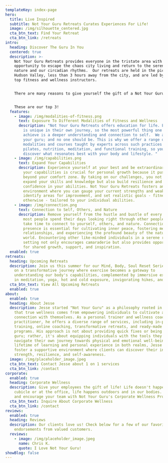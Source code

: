 ```yaml
---
templateKey: index-page
hero:
  title: Live Inspired
  subtitle: Not Your Guru Retreats Curates Experiences For Life!
  image: /img/silhouette_centered.jpg
  cta_btn_text: Find Your Retreat
  cta_btn_link: /retreats
intro:
  heading: Discover The Guru In You
  centered: true
  description: >-
    Not Your Guru Retreats provides everyone in the tristate area with the
    opportunity to escape the chaos city living and return to the serenity of
    nature and our circadian rhythms.  Our retreats are held in the picturesque
    Hudson Valley, less than 3 hours away from the city, and are led by NYC's
    top fitness and wellness instructors. 


    There are many reasons to give yourself the gift of a Not Your Guru Retreat.


    These are our top 3!
  features:
    - image: /img/modalities-of-fitness.png
      text: Exposure To Different Modalities of Fitness and Wellness
      description: "Not Your Guru Retreats offers education for life. Every individual
        is unique in their own journey, so the most powerful thing one can
        achieve is a deeper understanding and connection to self.  We are not
        your guru; and no one should be. This is why we offer a range of
        modalities and courses taught by experts across such practices as yoga,
        pilates, nutrition, meditation, and functional training, so you can
        discover what resonates best with your body and lifestyle. "
    - image: /img/capabilities.png
      text: Expand Your Capabilities
      description: Experience yourself at your best and be extraordinary. Expanding
        your capabilities is crucial for personal growth because it pushes you
        beyond your comfort zone. By taking on our challenges, you not only
        expand your skills and knowledge but also build resilience and
        confidence in your abilities. Not Your Guru Retreats fosters an
        environment where you can gauge your current strengths and weaknesses,
        identify areas for improvement, and set realistic goals - fitness or
        otherwise - tailored to your individual abilities.
    - image: /img/connection.png
      text: Connection to Self, Others, and Nature
      description: Remove yourself from the hustle and bustle of every day life, where
        most people spend their days looking right through other people, and
        take time to connect to yourself, others, and nature. Connection and
        presence is essential for cultivating inner peace, fostering meaningful
        relationships, and experiencing the profound beauty of the natural
        world. Encountering other like-minded individuals in a serene retreat
        setting not only encourages camaraderie but also provides opportunities
        for shared growth, support, and inspiration.
  enabled: true
retreats:
  heading: Upcoming Retreats
  description: Join us this summer for our Mind, Body, Soul Reset Series! Embark
    on a transformative journey where exercise becomes a gateway to
    understanding our body's capabilities, complemented by immersive experiences
    in meditation, yoga, hot and cold exposure, invigorating hikes, and more.
  cta_btn_text: View All Upcoming Retreats
  enabled: true
about:
  enabled: true
  heading: About Jesse
  description: Jesse started "Not Your Guru" as a philosophy rooted in the belief
    that true wellness comes from empowering individuals to cultivate a deeper
    connection with themselves. As a personal trainer and wellness coach
    practitioner, he offers a diverse range of services, including in-person
    training, online coaching, transformative retreats, and ready-made training
    programs. His approach is not about providing quick fixes or being someone's
    guru; rather, it's about equipping individuals with the tools they need to
    navigate their own journey towards physical and emotional well-being. With a
    lifetime of learning and personal experience in both realms, Jesse aims to
    foster a supportive environment where clients can discover their inner
    strength, resilience, and self-awareness.
  image: /img/placeholder_image.jpeg
  cta_btn_text: Contact Jesse about 1 on 1 services
  cta_btn_link: /contact
corporate:
  enabled: true
  heading: Corporate Wellness
  description: Give your employees the gift of life! Life doesn't happen in the
    cubicle or at the office, life happens outdoors and in our bodies. Empower
    and encourage your team with Not Your Guru's Corporate Wellness Programs!
  cta_btn_text: Inquire About Corporate Wellness
  cta_btn_link: /contact
reviews:
  enabled: true
  heading: Reviews
  description: Our clients love us! Check below for a few of our favorite
    endorsements from valued customers.
  reviews:
    - image: /img/placeholder_image.jpeg
      name: Chris K.
      quote: I Love Not Your Guru!
showBlog: false
---
```

